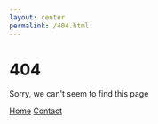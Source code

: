 ```yaml
---
layout: center
permalink: /404.html
---
```


# 404

Sorry, we can't seem to find this page

<div class="mt3">
  <a href="{{ site.baseurl }}/" class="button button-blue button-big">Home</a>
  <a href="{{ site.baseurl }}/contact/" class="button button-blue button-big">Contact</a>
</div>
